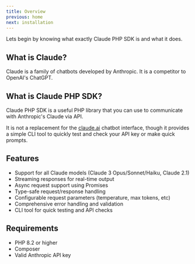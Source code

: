 ```yaml
---
title: Overview
previous: home
next: installation
---
```


Lets begin by knowing what exactly Claude PHP SDK is and what it does.

## What is Claude?

Claude is a family of chatbots developed by Anthropic. It is a competitor to OpenAI's ChatGPT.

## What is Claude PHP SDK?

Claude PHP SDK is a useful PHP library that you can use to communicate with Anthropic's Claude via API.

It is not a replacement for the [claude.ai](https://claude.ai) chatbot interface, though it provides a simple CLI tool to quickly test and check your API key or make quick prompts.

## Features

- Support for all Claude models (Claude 3 Opus/Sonnet/Haiku, Claude 2.1)
- Streaming responses for real-time output
- Async request support using Promises
- Type-safe request/response handling
- Configurable request parameters (temperature, max tokens, etc)
- Comprehensive error handling and validation
- CLI tool for quick testing and API checks

## Requirements

- PHP 8.2 or higher
- Composer
- Valid Anthropic API key
